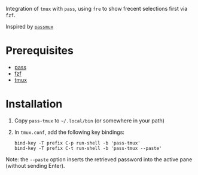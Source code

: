 Integration of `tmux` with `pass`, using `fre` to show frecent selections first via `fzf`.

Inspired by [`passmux`](https://github.com/hughdavenport/passmux/)

# Prerequisites

- [pass](https://www.passwordstore.org/)
- [fzf](https://github.com/junegunn/fzf/)
- [tmux](https://github.com/tmux/tmux/)

# Installation

1. Copy `pass-tmux` to `~/.local/bin` (or somewhere in your path)
2. In `tmux.conf`, add the following key bindings:

    ```
    bind-key -T prefix C-p run-shell -b 'pass-tmux'
    bind-key -T prefix C-t run-shell -b 'pass-tmux --paste'
    ```

Note: the `--paste` option inserts the retrieved password into the active pane (without sending Enter).
